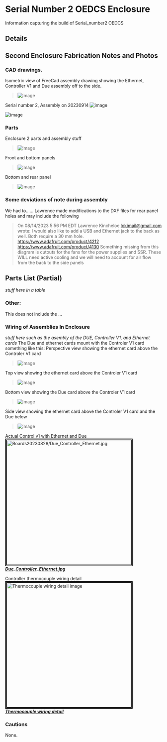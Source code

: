 # Serial Number 2 OEDCS Enclosure
Information capturing the build of Serial_number2 OEDCS 

## Details

## Second Enclosure Fabrication Notes and Photos
### CAD drawings. 
Isometric view of FreeCad assembly drawing showing the Ethernet, Controller V1 and Due assembly off to the side.
> ![image](https://github.com/PubInv/NASA-COG/assets/5836181/acfafbcd-7913-475d-9ad6-6f1f11418265)

Serial number 2, Assembly on 20230914
![image](https://github.com/PubInv/NASA-COG/assets/5836181/ddf36d0f-b828-4666-9d21-01b977a775d9)

![image](https://github.com/PubInv/NASA-COG/assets/5836181/4c4c0f65-dee8-4c41-a483-dea0b79f8496)



### Parts
Enclosure 2 parts and assembly stuff  
> ![image](https://github.com/PubInv/NASA-COG/assets/5836181/9dab912b-28cb-4386-8f40-10f697fbf17d)


Front and bottom panels  
> ![image](https://github.com/PubInv/NASA-COG/assets/5836181/1ba6a514-0766-42b5-b962-10cde6caf6db)

Bottom and rear panel  
> ![image](https://github.com/PubInv/NASA-COG/assets/5836181/d1fb86b1-aba0-497a-8afb-62906055a8eb)

### Some deviations of note during assembly
We had to......
Lawrence made modifications to the DXF files for rear panel holes
and may include the following
> On 08/14/2023 5:56 PM EDT Lawrence Kincheloe <lokimail@gmail.com> wrote:
> I would also like to add a USB and Ethernet jack to the back as well.
> Both require a 30 mm hole. 
> https://www.adafruit.com/product/4212
> https://www.adafruit.com/product/4130
> Something missing from this diagram is cutouts for the fans for the power supplies and SSR. These WILL need active cooling and we will need to account for air flow from the back to the side panels 


## Parts List (Partial)
*stuff here in a table*

### Other:
This does not include the ...



### Wiring of Assemblies In Enclosure

*stuff here such as the asembly of the DUE, Controller V1, and Ethernet cards*
The Due and ethernet cards mount with the Controler V1 card something like this:
Perspective view showing the ethernet card above the Controler V1 card  
> ![image](https://github.com/PubInv/NASA-COG/assets/5836181/e5904003-5be9-498d-9022-c9622d325134)  

Top view showing the ethernet card above the Controler V1 card  
> ![image](https://github.com/PubInv/NASA-COG/assets/5836181/2326fc6e-f0ea-490a-a77b-af1999822e3f)  

Bottom view showing the Due card above the Controler V1 card  
> ![image](https://github.com/PubInv/NASA-COG/assets/5836181/b7303e91-6245-4c1b-b752-4ef066096f38)

Side view showing the ethernet card above the Controler V1 card and the Due below
> ![image](https://github.com/PubInv/NASA-COG/assets/5836181/905927c0-e418-4f2e-86d9-dd53f211a30b)

Actual Control v1 with Ethernet and Due  
<a
href="Boards20230828/Due_Controller_Ethernet.jpg"> <img style="border:5px double black"
src="Boards20230828/Due_Controller_Ethernet.jpg"
alt="Boards20230828/Due_Controller_Ethernet.jpg"
width="400">  
***Due_Controller_Ethernet.jpg***
</a>

Controller thermocouple wiring detail  
<a
href="https://user-images.githubusercontent.com/5054116/268123079-14d45110-6290-4cd9-9399-6f682203b03e.jpg"> <img style="border:5px double black"
src="https://user-images.githubusercontent.com/5054116/268123079-14d45110-6290-4cd9-9399-6f682203b03e.jpg"
alt="Thermocouple wiring detail image"
width="400">  
***Thermocouple wiring detail***
</a>

### Cautions
None.


